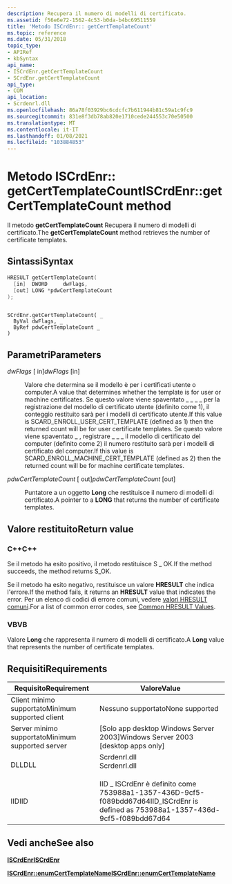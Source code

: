 ```yaml
---
description: Recupera il numero di modelli di certificato.
ms.assetid: f56e6e72-1562-4c53-b0da-b4bc69511559
title: 'Metodo ISCrdEnr:: getCertTemplateCount'
ms.topic: reference
ms.date: 05/31/2018
topic_type:
- APIRef
- kbSyntax
api_name:
- ISCrdEnr.getCertTemplateCount
- SCrdEnr.getCertTemplateCount
api_type:
- COM
api_location:
- Scrdenrl.dll
ms.openlocfilehash: 86a78f03929bc6cdcfc7b611944b81c59a1c9fc9
ms.sourcegitcommit: 831e8f3db78ab820e1710cede244553c70e50500
ms.translationtype: MT
ms.contentlocale: it-IT
ms.lasthandoff: 01/08/2021
ms.locfileid: "103884853"
---
```

# <a name="iscrdenrgetcerttemplatecount-method"></a><span data-ttu-id="c7574-103">Metodo ISCrdEnr:: getCertTemplateCount</span><span class="sxs-lookup"><span data-stu-id="c7574-103">ISCrdEnr::getCertTemplateCount method</span></span>

<span data-ttu-id="c7574-104">Il metodo **getCertTemplateCount** Recupera il numero di modelli di certificato.</span><span class="sxs-lookup"><span data-stu-id="c7574-104">The **getCertTemplateCount** method retrieves the number of certificate templates.</span></span>

## <a name="syntax"></a><span data-ttu-id="c7574-105">Sintassi</span><span class="sxs-lookup"><span data-stu-id="c7574-105">Syntax</span></span>


```C++
HRESULT getCertTemplateCount(
  [in]  DWORD     dwFlags,
  [out] LONG *pdwCertTemplateCount
);
```


```VB

SCrdEnr.getCertTemplateCount( _
  ByVal dwFlags, _
  ByRef pdwCertTemplateCount _
)
```





## <a name="parameters"></a><span data-ttu-id="c7574-106">Parametri</span><span class="sxs-lookup"><span data-stu-id="c7574-106">Parameters</span></span>

<dl> <dt>

<span data-ttu-id="c7574-107">*dwFlags* \[ in\]</span><span class="sxs-lookup"><span data-stu-id="c7574-107">*dwFlags* \[in\]</span></span>
</dt> <dd>

<span data-ttu-id="c7574-108">Valore che determina se il modello è per i certificati utente o computer.</span><span class="sxs-lookup"><span data-stu-id="c7574-108">A value that determines whether the template is for user or machine certificates.</span></span> <span data-ttu-id="c7574-109">Se questo valore viene spaventato \_ \_ \_ \_ per la registrazione del modello di certificato utente (definito come 1), il conteggio restituito sarà per i modelli di certificato utente.</span><span class="sxs-lookup"><span data-stu-id="c7574-109">If this value is SCARD\_ENROLL\_USER\_CERT\_TEMPLATE (defined as 1) then the returned count will be for user certificate templates.</span></span> <span data-ttu-id="c7574-110">Se questo valore viene spaventato \_ , registrare \_ \_ \_ il modello di certificato del computer (definito come 2) il numero restituito sarà per i modelli di certificato del computer.</span><span class="sxs-lookup"><span data-stu-id="c7574-110">If this value is SCARD\_ENROLL\_MACHINE\_CERT\_TEMPLATE (defined as 2) then the returned count will be for machine certificate templates.</span></span>

</dd> <dt>

<span data-ttu-id="c7574-111">*pdwCertTemplateCount* \[ out\]</span><span class="sxs-lookup"><span data-stu-id="c7574-111">*pdwCertTemplateCount* \[out\]</span></span>
</dt> <dd>

<span data-ttu-id="c7574-112">Puntatore a un oggetto **Long** che restituisce il numero di modelli di certificato.</span><span class="sxs-lookup"><span data-stu-id="c7574-112">A pointer to a **LONG** that returns the number of certificate templates.</span></span>

</dd> </dl>

## <a name="return-value"></a><span data-ttu-id="c7574-113">Valore restituito</span><span class="sxs-lookup"><span data-stu-id="c7574-113">Return value</span></span>

### <a name="c"></a><span data-ttu-id="c7574-114">C++</span><span class="sxs-lookup"><span data-stu-id="c7574-114">C++</span></span>

<span data-ttu-id="c7574-115">Se il metodo ha esito positivo, il metodo restituisce S \_ OK.</span><span class="sxs-lookup"><span data-stu-id="c7574-115">If the method succeeds, the method returns S\_OK.</span></span>

<span data-ttu-id="c7574-116">Se il metodo ha esito negativo, restituisce un valore **HRESULT** che indica l'errore.</span><span class="sxs-lookup"><span data-stu-id="c7574-116">If the method fails, it returns an **HRESULT** value that indicates the error.</span></span> <span data-ttu-id="c7574-117">Per un elenco di codici di errore comuni, vedere [valori HRESULT comuni](common-hresult-values.md).</span><span class="sxs-lookup"><span data-stu-id="c7574-117">For a list of common error codes, see [Common HRESULT Values](common-hresult-values.md).</span></span>

### <a name="vb"></a><span data-ttu-id="c7574-118">VB</span><span class="sxs-lookup"><span data-stu-id="c7574-118">VB</span></span>

<span data-ttu-id="c7574-119">Valore **Long** che rappresenta il numero di modelli di certificato.</span><span class="sxs-lookup"><span data-stu-id="c7574-119">A **Long** value that represents the number of certificate templates.</span></span>

## <a name="requirements"></a><span data-ttu-id="c7574-120">Requisiti</span><span class="sxs-lookup"><span data-stu-id="c7574-120">Requirements</span></span>



| <span data-ttu-id="c7574-121">Requisito</span><span class="sxs-lookup"><span data-stu-id="c7574-121">Requirement</span></span> | <span data-ttu-id="c7574-122">Valore</span><span class="sxs-lookup"><span data-stu-id="c7574-122">Value</span></span> |
|-------------------------------------|-----------------------------------------------------------------------------------------|
| <span data-ttu-id="c7574-123">Client minimo supportato</span><span class="sxs-lookup"><span data-stu-id="c7574-123">Minimum supported client</span></span><br/> | <span data-ttu-id="c7574-124">Nessuno supportato</span><span class="sxs-lookup"><span data-stu-id="c7574-124">None supported</span></span><br/>                                                               |
| <span data-ttu-id="c7574-125">Server minimo supportato</span><span class="sxs-lookup"><span data-stu-id="c7574-125">Minimum supported server</span></span><br/> | <span data-ttu-id="c7574-126">\[Solo app desktop Windows Server 2003\]</span><span class="sxs-lookup"><span data-stu-id="c7574-126">Windows Server 2003 \[desktop apps only\]</span></span><br/>                                    |
| <span data-ttu-id="c7574-127">DLL</span><span class="sxs-lookup"><span data-stu-id="c7574-127">DLL</span></span><br/>                      | <dl> <span data-ttu-id="c7574-128"><dt>Scrdenrl.dll</dt></span><span class="sxs-lookup"><span data-stu-id="c7574-128"><dt>Scrdenrl.dll</dt></span></span> </dl> |
| <span data-ttu-id="c7574-129">IID</span><span class="sxs-lookup"><span data-stu-id="c7574-129">IID</span></span><br/>                      | <span data-ttu-id="c7574-130">IID \_ ISCrdEnr è definito come 753988a1-1357-436D-9cf5-f089bdd67d64</span><span class="sxs-lookup"><span data-stu-id="c7574-130">IID\_ISCrdEnr is defined as 753988a1-1357-436d-9cf5-f089bdd67d64</span></span><br/>             |



## <a name="see-also"></a><span data-ttu-id="c7574-131">Vedi anche</span><span class="sxs-lookup"><span data-stu-id="c7574-131">See also</span></span>

<dl> <dt>

[<span data-ttu-id="c7574-132">**ISCrdEnr**</span><span class="sxs-lookup"><span data-stu-id="c7574-132">**ISCrdEnr**</span></span>](iscrdenr.md)
</dt> <dt>

[<span data-ttu-id="c7574-133">**ISCrdEnr::enumCertTemplateName**</span><span class="sxs-lookup"><span data-stu-id="c7574-133">**ISCrdEnr::enumCertTemplateName**</span></span>](iscrdenr-enumcerttemplatename.md)
</dt> </dl>

 

 




